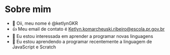 # Sobre mim

- 👋 Oii, meu nome é @ketlynGKR  
- 👍 Meu email de contato é Ketlyn.komarcheuski.ribeiro@escola.pr.gov.br
- 👀 Eu estou interessada em aprender a programar novas linguagens
- 🌱 Eu estou aprendendo a programar recentemente a linguagem de JavaScript e Scratch
